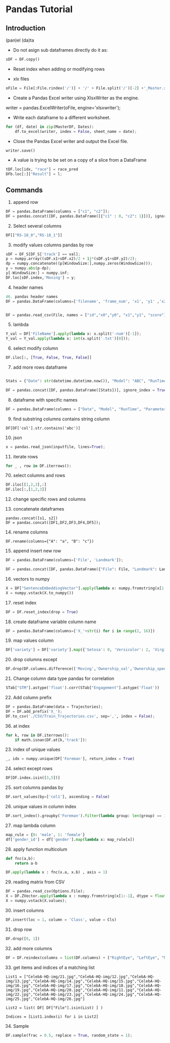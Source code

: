 # Pandas Tutorial

## Introduction

(pan)el (da)ta

* Do not asign sub dataframes directly do it as:

```python
sDF = DF.copy()
```

* Reset index when adding or modifying rows

* xlx files

```python
oFile = File[:File.rindex('/')] + '/' + File.split('/')[-2] +'_Master.xlsx';
```

* Create a Pandas Excel writer using XlsxWriter as the engine.

writer = pandas.ExcelWriter(oFile, engine='xlsxwriter');

* Write each dataframe to a different worksheet.

```python
for (df, date) in zip(MasterDF, Dates):
	df.to_excel(writer, index = False, sheet_name = date);
```

* Close the Pandas Excel writer and output the Excel file.

```python
writer.save()
```

* A value is trying to be set on a copy of a slice from a DataFrame

```python
tDF.loc[idx, "race"] = race_pred
DFb.loc[:]["Result"] = l;
```


## Commands

1. append row

```python
DF = pandas.DataFrame(columns = ["c1", "c2"]);
DF = pandas.concat([DF, pandas.DataFrame([{"c1" : 0, "c2": 1}])], ignore_index = True);
```

2. Select several columns

```python
DF[["RS-18_0","RS-18_1"]]
```

3. modify values columns pandas by row

```python
sDF = DF_S[DF_S['track'] == val];
p = numpy.array((sDF.x1+sDF.x2)/2 + 1j*(sDF.y1+sDF.y2)/2);
dp = numpy.concatenate((p[WindowSize:],numpy.zeros(WindowSize)));
y = numpy.abs(p-dp);
y[-WindowSize:] = numpy.inf;
DF.loc[sDF.index,'Moving'] = y;
```

4. header names

```python
46. pandas header names
DF = pandas.DataFrame(columns=['filename', 'frame_num', 'x1', 'y1' ,'x2', 'y2', 'Confidence', 'track' , 'Class' ]);


DF = pandas.read_csv(File, names = ["id","x0","y0", "x1","y1", "score"], sep = " ");

```

5. lambda

```python
Y_val = DF['FileName'].apply(lambda x: x.split('-num')[-1]);
Y_val = Y_val.apply(lambda x: int(x.split('.txt')[0]));
```

6. select modify column

```python
DF.iloc[:, [True, False, True, False]]

```

7. add more rows dataframe

```python

Stats = {"Date": str(datetime.datetime.now()), "Model": "ABC", "RunTime": int(34), "Parameters": 34, "Acc": 0.7, "Split": 0.8  , "Settings": "set" }

DF = pandas.concat([DF, pandas.DataFrame([Stats])], ignore_index = True)


```

8. dataframe with specific names

```python
DF = pandas.DataFrame(columns = ["Date", "Model", "RunTime", "Parameters", "Acc", "Split", "Settings"]);
```


9. find substring columns contains string column

```
DF[DF['col'].str.contains('abc')]
```

10. json

```python
x = pandas.read_json(inputfile, lines=True);
```


11. iterate rows

```python
for _ , row in DF.iterrows():
```

70. select columns and rows

```python
DF.iloc[[1,2,3],:]
DF.iloc[:,[1,2,3]]
```

12. change specific rows and columns



13.  concatenate dataframes

```ptyhon
pandas.concat([s1, s2])
DF = pandas.concat([DF1,DF2,DF3,DF4,DF5]);
```

14. rename columns

```python.
DF.rename(columns={"A": "a", "B": "c"})
```

15. append insert new row

```python
DF = pandas.DataFrame(columns=['File', 'Landmark']);

DF = pandas.concat([DF, pandas.DataFrame({"File": File, "Landmark": Landmark}, index=[0])], ignore_index = True);
```

16. vectors to numpy

```python
X = DF["SentenceEmbeddingVector"].apply(lambda x: numpy.fromstring(x[1:-1], dtype = float, sep = ',') );
X = numpy.vstack(X.to_numpy())
```

17. reset index

```python
DF = DF.reset_index(drop = True)
```


18. create dataframe variable column name

```python
DF = pandas.DataFrame(columns=['X_'+str(i) for i in range(2, 16)])
```

19. map values column
```python
DF['variety'] = DF['variety'].map({'Setosa': 0, 'Versicolor': 2, 'Virginica': 4})
```
20. drop columns except

```python
DF.drop(DF.columns.difference(['Moving','Ownership_val','Ownership_speed']), 1, inplace=True);
```

21. Change column data type pandas for correlation

```python
STab["STM"].astype('float').corr(STab["Engagement"].astype('float'))
```

22. Add column prefix

```python
DF = pandas.DataFrame(data = Trajectories);
DF = DF.add_prefix('X_');
DF.to_csv('./CSV/Train_Trajectories.csv', sep=',', index = False);
```

36. at index

```python
for k, row in DF.iterrows():
	if math.isnan(DF.at[k,'track']):
```

23. index of unique values

```python
_, idx = numpy.unique(DF['Foreman'], return_index = True)
```

24. select except rows

```python
DF[DF.index.isin([3,5])]
```


25. sort columns pandas by

```python
DF.sort_values(by=['col1'], ascending = False)
```

26. unique values in column index

```python
DF.sort_index().groupby('Foreman').filter(lambda group: len(group) == 1)
```

27. map lambda column

```python
map_rule = {0: 'male', 1: 'female'}
df['gender_id'] = df['gender'].map(lambda x: map_rule[x])

```

28. apply function multicolum

```python
def fnc(a,b):
	return a-b

DF.apply(lambda x : fnc(x.a, x.b) , axis = 1)

```

29. reading matrix from CSV
```python
DF = pandas.read_csv(Options.File);
X = DF.ZVector.apply(lambda x : numpy.fromstring(x[1:-1], dtype = float, sep = ",")); # Z latent GAN vectors
X = numpy.vstack(X.values);

```

30. insert columns
```python
DF.insert(loc = 1, column = 'Class', value = Cls)
```

31. drop row
```python
DF.drop([0, 1])
```
32. add more columns

```python
DF = DF.reindex(columns = list(DF.columns) + ["RightEye", "LeftEye", "Nose", "RightMouth", "LeftMouth", "BB_Face"]);
```

33. get items and indices of a matching list

```
List1 = ["CelebA-HQ-img/21.jpg","CelebA-HQ-img/12.jpg","CelebA-HQ-img/13.jpg","CelebA-HQ-img/14.jpg","CelebA-HQ-img/15.jpg","CelebA-HQ-img/16.jpg","CelebA-HQ-img/17.jpg","CelebA-HQ-img/18.jpg","CelebA-HQ-img/19.jpg","CelebA-HQ-img/20.jpg","CelebA-HQ-img/11.jpg","CelebA-HQ-img/22.jpg","CelebA-HQ-img/23.jpg","CelebA-HQ-img/24.jpg","CelebA-HQ-img/25.jpg","CelebA-HQ-img/26.jpg"]

List2 = list( DF[ DF["File"].isin(List) ] )

Indices = [List1.index(i) for i in List2]

```
34. Sample

```python
DF.sample(frac = 0.5, replace = True, random_state = 1);

```



